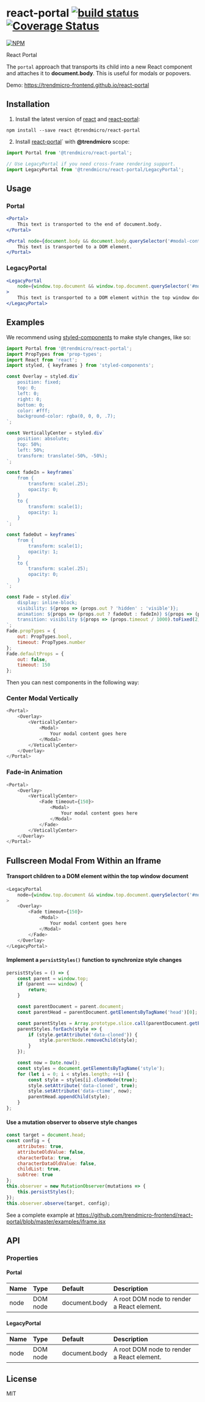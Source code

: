 # react-portal [![build status](https://travis-ci.org/trendmicro-frontend/react-portal.svg?branch=master)](https://travis-ci.org/trendmicro-frontend/react-portal) [![Coverage Status](https://coveralls.io/repos/github/trendmicro-frontend/react-portal/badge.svg?branch=master)](https://coveralls.io/github/trendmicro-frontend/react-portal?branch=master)

[![NPM](https://nodei.co/npm/@trendmicro/react-portal.png?downloads=true&stars=true)](https://nodei.co/npm/@trendmicro/react-portal/)

React Portal

The `portal` approach that transports its child into a new React component and attaches it to <b>document.body</b>. This is useful for modals or popovers.

Demo: https://trendmicro-frontend.github.io/react-portal

## Installation

1. Install the latest version of [react](https://github.com/facebook/react) and [react-portal](https://github.com/trendmicro-frontend/react-portal):

  ```
  npm install --save react @trendmicro/react-portal
  ```

2. Install [react-portal](https://github.com/trendmicro-frontend/react-portal)` with <b>@trendmicro</b> scope:

  ```js
  import Portal from '@trendmicro/react-portal';

  // Use LegacyPortal if you need cross-frame rendering support.
  import LegacyPortal from '@trendmicro/react-portal/LegacyPortal';
  ```

## Usage

### Portal

```jsx
<Portal>
    This text is transported to the end of document.body.
</Portal>

<Portal node={document.body && document.body.querySelector('#modal-container')}>
    This text is transported to a DOM element.
</Portal>
```

### LegacyPortal

```jsx
<LegacyPortal
    node={window.top.document && window.top.document.querySelector('#modal-container')}
>
    This text is transported to a DOM element within the top window document.
</LegacyPortal>
```

## Examples

We recommend using [styled-components](https://github.com/styled-components/styled-components) to make style changes, like so:

```js
import Portal from '@trendmicro/react-portal';
import PropTypes from 'prop-types';
import React from 'react';
import styled, { keyframes } from 'styled-components';

const Overlay = styled.div`
    position: fixed;
    top: 0;
    left: 0;
    right: 0;
    bottom: 0;
    color: #fff;
    background-color: rgba(0, 0, 0, .7);
`;

const VerticallyCenter = styled.div`
    position: absolute;
    top: 50%;
    left: 50%;
    transform: translate(-50%, -50%);
`;

const fadeIn = keyframes`
    from {
        transform: scale(.25);
        opacity: 0;
    }
    to {
        transform: scale(1);
        opacity: 1;
    }
`;

const fadeOut = keyframes`
    from {
        transform: scale(1);
        opacity: 1;
    }
    to {
        transform: scale(.25);
        opacity: 0;
    }
`;

const Fade = styled.div`
    display: inline-block;
    visibility: ${props => (props.out ? 'hidden' : 'visible')};
    animation: ${props => (props.out ? fadeOut : fadeIn)} ${props => (props.timeout / 1000).toFixed(2)}s linear;
    transition: visibility ${props => (props.timeout / 1000).toFixed(2)}s linear;
`;
Fade.propTypes = {
    out: PropTypes.bool,
    timeout: PropTypes.number
};
Fade.defaultProps = {
    out: false,
    timeout: 150
};
```

Then you can nest components in the following way:

### Center Modal Vertically
```js
<Portal>
    <Overlay>
        <VerticallyCenter>
            <Modal>
                Your modal content goes here
            </Modal>
        </VeticallyCenter>
    </Overlay>
</Portal>
```

### Fade-in Animation

```js
<Portal>
    <Overlay>
        <VerticallyCenter>
            <Fade timeout={150}>
                <Modal>
                    Your modal content goes here
                </Modal>
            </Fade>
        </VeticallyCenter>
    </Overlay>
</Portal>
```

## Fullscreen Modal From Within an Iframe

#### Transport children to a DOM element within the top window document

```js
<LegacyPortal
    node={window.top.document && window.top.document.querySelector('#modal-container')}
>
    <Overlay>
        <Fade timeout={150}>
            <Modal>
                Your modal content goes here
            </Modal>
        </Fade>
    </Overlay>
</LegacyPortal>
```

#### Implement a `persistStyles()` function to synchronize style changes

```js
persistStyles = () => {
    const parent = window.top;
    if (parent === window) {
        return;
    }

    const parentDocument = parent.document;
    const parentHead = parentDocument.getElementsByTagName('head')[0];

    const parentStyles = Array.prototype.slice.call(parentDocument.getElementsByTagName('style') || []);
    parentStyles.forEach(style => {
        if (style.getAttribute('data-cloned')) {
            style.parentNode.removeChild(style);
        }
    });

    const now = Date.now();
    const styles = document.getElementsByTagName('style');
    for (let i = 0; i < styles.length; ++i) {
        const style = styles[i].cloneNode(true);
        style.setAttribute('data-cloned', true);
        style.setAttribute('data-ctime', now);
        parentHead.appendChild(style);
    }
};
```

#### Use a mutation observer to observe style changes

```js
const target = document.head;
const config = {
    attributes: true,
    attributeOldValue: false,
    characterData: true,
    characterDataOldValue: false,
    childList: true,
    subtree: true
};
this.observer = new MutationObserver(mutations => {
    this.persistStyles();
});
this.observer.observe(target, config);
```

See a complete example at https://github.com/trendmicro-frontend/react-portal/blob/master/examples/iframe.jsx


## API

### Properties

#### Portal

Name | Type | Default | Description
:--- | :--- | :------ | :----------
node | DOM node | document.body | A root DOM node to render a React element.

#### LegacyPortal

Name | Type | Default | Description
:--- | :--- | :------ | :----------
node | DOM node | document.body | A root DOM node to render a React element.

## License

MIT
